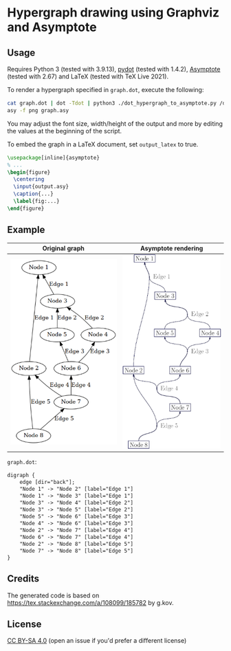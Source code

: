 # Hypergraph drawing using Graphviz and Asymptote

## Usage

Requires Python 3 (tested with 3.9.13), [pydot](https://pypi.org/project/pydot/) (tested with 1.4.2), [Asymptote](https://asymptote.sourceforge.io/) (tested with 2.67) and LaTeX (tested with TeX Live 2021).

To render a hypergraph specified in `graph.dot`, execute the following:
```bash
cat graph.dot | dot -Tdot | python3 ./dot_hypergraph_to_asymptote.py /dev/stdin > graph.asy
asy -f png graph.asy
```
You may adjust the font size, width/height of the output and more by editing the values at the beginning of the script.

To embed the graph in a LaTeX document, set `output_latex` to true.
```latex
\usepackage[inline]{asymptote}
% ...
\begin{figure}
  \centering
  \input{output.asy}
  \caption{...}
  \label{fig:...}
\end{figure}
```

## Example

| Original graph | Asymptote rendering |
| -------------- | ------------------- |
| ![dot rendering](./graph_dot.png) | ![asymptote rendering](./graph.png) |

`graph.dot`:
```
digraph {
	edge [dir="back"];
	"Node 1" -> "Node 2" [label="Edge 1"]
	"Node 1" -> "Node 3" [label="Edge 1"]
	"Node 3" -> "Node 4" [label="Edge 2"]
	"Node 3" -> "Node 5" [label="Edge 2"]
	"Node 5" -> "Node 6" [label="Edge 3"]
	"Node 4" -> "Node 6" [label="Edge 3"]
	"Node 2" -> "Node 7" [label="Edge 4"]
	"Node 6" -> "Node 7" [label="Edge 4"]
	"Node 2" -> "Node 8" [label="Edge 5"]
	"Node 7" -> "Node 8" [label="Edge 5"]
}
```

## Credits

The generated code is based on https://tex.stackexchange.com/a/108099/185782 by g.kov.

## License

[CC BY-SA 4.0](https://creativecommons.org/licenses/by-sa/4.0/)
 (open an issue if you'd prefer a different license)
